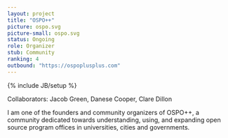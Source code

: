 ```yaml
---
layout: project
title: "OSPO++"
picture: ospo.svg
picture-small: ospo.svg
status: Ongoing
role: Organizer
stub: Community
ranking: 4
outbound: "https://ospoplusplus.com"
---
```

{% include JB/setup %}

Collaborators: Jacob Green, Danese Cooper, Clare Dillon

I am one of the founders and community organizers of OSPO++, a community dedicated towards understanding, using, and expanding open source program offices in universities, cities and governments.